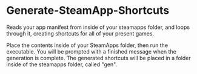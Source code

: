 # Generate-SteamApp-Shortcuts
Reads your app manifest from inside of your steamapps folder, and loops through it, creating shortcuts for all of your present games.


Place the contents inside of your SteamApps folder, then run the executable.  You will be prompted with a finished message when the generation is complete.
The generated shortcuts will be placed in a folder inside of the steamapps folder, called "gen".

